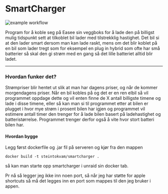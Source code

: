 # SmartCharger
![example workflow](https://github.com/steintokvam/smartcharger/actions/workflows/main.yml/badge.svg)

Program for å koble seg på Easee sin veggboks for å lade den på billigst mulig tidspunkt sett at tilkoblet bil lader med tilstrekklig hastighet. Det bil si at den lader smart dersom man kan lade raskt, mens om det blir koblet på en bil som lader tregt som for eksempel en plug in hybrid som ofte har små batterier så skal den gi strøm med en gang så det lille batteriet alltid blir ladet.

---

### Hvordan funker det?

Strømpriser blir hentet ut slik at man har dagens priser, og når de kommer morgendagens priser. Når en bil kobles på og det er en ren elbil så vil programmet oppdage dette og vil enten finne de X antall billigste timene og lade i disse timene, eller så kan man si til programmet etter at bilen er plugget i hvor mye strøm i prosent bilen har igjen og programmet vil estimere antall timer den trenger for å lade bilen basert på ladehastighet og batteristørrelse. Programmet trenger derfor også å vite hvor stort batteri bilen har.

#### Hvordan bygge

Legg først dockerfile og .jar fil på serveren og kjør fra den mappen

```
docker build -t steintokvam/smartcharger .
```
så kan man starte opp smartcharger i unraid sin docker tab. 

Pr nå så legger jeg ikke inn noen port, så når jeg har støtte for apple 
shortcuts så må det legges inn en port som mappes til den jeg bruker i appen.
